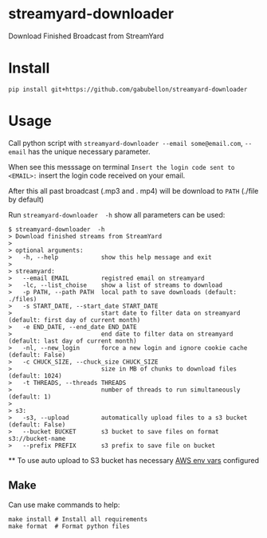 # streamyard-downloader
Download Finished Broadcast from StreamYard

 # Install

```shell
pip install git+https://github.com/gabubellon/streamyard-downloader
```

# Usage

Call python script with `streamyard-downloader --email some@email.com`, `--email` has the unique necessary parameter.

When see this messsage on terminal `Insert the login code sent to <EMAIL>:` insert the login code received on your email.

After this all past broadcast (.mp3 and . mp4) will be download to `PATH` (./file by default)

Run `streamyard-downloader  -h` show all parameters can be used:

```shell
$ streamyard-downloader  -h
> Download finished streams from StreamYard
>
> optional arguments:
>   -h, --help            show this help message and exit
>
> streamyard:
>   --email EMAIL         registred email on streamyard
>   -lc, --list_choise    show a list of streams to download
>   -p PATH, --path PATH  local path to save downloads (default: ./files)
>   -s START_DATE, --start_date START_DATE
>                         start date to filter data on streamyard (default: first day of current month)
>   -e END_DATE, --end_date END_DATE
>                         end date to filter data on streamyard (default: last day of current month)
>   -nl, --new_login      force a new login and ignore cookie cache (default: False)
>   -c CHUCK_SIZE, --chuck_size CHUCK_SIZE
>                         size in MB of chunks to download files (default: 1024)
>   -t THREADS, --threads THREADS
>                         number of threads to run simultaneously (default: 1)
>
> s3:
>   -s3, --upload         automatically upload files to a s3 bucket (default: False)
>   --bucket BUCKET       s3 bucket to save files on format s3://bucket-name
>   --prefix PREFIX       s3 prefix to save file on bucket
```

** To use auto upload to S3 bucket has necessary [AWS env vars](https://docs.aws.amazon.com/cli/latest/userguide/cli-configure-envvars.html) configured

## Make

Can use make commands to help:

```shell
make install # Install all requirements
make format  # Format python files
```

